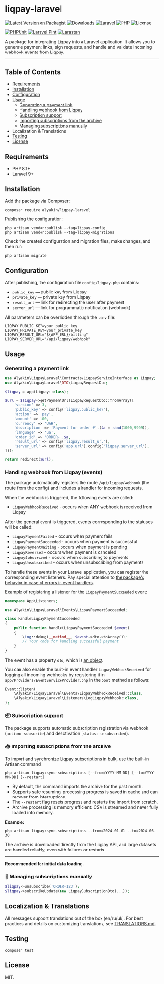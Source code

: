 # liqpay-laravel

[![Latest Version on Packagist](https://img.shields.io/packagist/v/alyakin/liqpay-laravel.svg)](https://packagist.org/packages/alyakin/liqpay-laravel)
[![Downloads](https://img.shields.io/packagist/dt/alyakin/liqpay-laravel.svg)](https://packagist.org/packages/alyakin/liqpay-laravel)
![Laravel](https://img.shields.io/badge/Laravel-10%2B-orange)
![PHP](https://img.shields.io/badge/PHP-8.1%2B-blue)
![License](https://img.shields.io/badge/license-MIT-brightgreen)

[![PHPUnit](https://github.com/2177866/liqpay-laravel/actions/workflows/phpunit.yml/badge.svg)](https://github.com/2177866/liqpay-laravel/actions/workflows/phpunit.yml)
[![Laravel Pint](https://github.com/2177866/liqpay-laravel/actions/workflows/pint.yml/badge.svg)](https://github.com/2177866/liqpay-laravel/actions/workflows/pint.yml)
[![Larastan](https://github.com/2177866/liqpay-laravel/actions/workflows/larastan.yml/badge.svg)](https://github.com/2177866/liqpay-laravel/actions/workflows/larastan.yml)

A package for integrating Liqpay into a Laravel application. It allows you to generate payment links, sign requests, and handle and validate incoming webhook events from Liqpay.

---

## Table of Contents

- [Requirements](#requirements)
- [Installation](#installation)
- [Configuration](#configuration)
- [Usage](#usage)
  - [Generating a payment link](#generating-a-payment-link)
  - [Handling webhook from Liqpay](#handling-webhook-from-liqpay-events)
  - [Subscription support](#-subscription-support)
  - [Importing subscriptions from the archive](#-importing-subscriptions-from-the-archive)
  - [Managing subscriptions manually](#-managing-subscriptions-manually)
- [Localization &amp; Translations](#localization--translations)
- [Testing](#testing)
- [License](#license)

## Requirements

- PHP 8.1+
- Laravel 9+

## Installation

Add the package via Composer:

```shell
composer require alyakin/liqpay-laravel
```

Publishing the configuration:

```shell
php artisan vendor:publish --tag=liqpay-config
php artisan vendor:publish --tag=liqpay-migrations
```

Check the created configuration and migration files, make changes, and then run

```shell
php artisan migrate
```

## Configuration

After publishing, the configuration file `config/liqpay.php` contains:

- `public_key` — public key from Liqpay
- `private_key` — private key from Liqpay
- `result_url` — link for redirecting the user after payment
- `server_url` — link for programmatic notification (webhook)

All parameters can be overridden through the `.env` file:

```shell
LIQPAY_PUBLIC_KEY=your_public_key
LIQPAY_PRIVATE_KEY=your_private_key
LIQPAY_RESULT_URL="${APP_URL}/billing"
LIQPAY_SERVER_URL="/api/liqpay/webhook"
```

## Usage

### Generating a payment link

```php
use Alyakin\LiqpayLaravel\Contracts\LiqpayServiceInterface as Liqpay;
use Alyakin\LiqpayLaravel\DTO\LiqpayRequestDto;

$liqpay = app(Liqpay::class);

$url = $liqpay->getPaymentUrl(LiqpayRequestDto::fromArray([
    'version' => 3,
    'public_key' => config('liqpay.public_key'),
    'action' => 'pay',
    'amount' => 100,
    'currency' => 'UAH',
    'description' => 'Payment for order #'.($a = rand(1000,9999)),
    'language' => 'ua',
    'order_id' => 'ORDER-'.$a,
    'result_url' => config('liqpay.result_url'),
    'server_url' => config('app.url').config('liqpay.server_url'),
]));

return redirect($url);
```

### Handling webhook from Liqpay (events)

The package automatically registers the route `/api/liqpay/webhook` (the route from the config) and includes a handler for incoming requests.

When the webhook is triggered, the following events are called:

- `LiqpayWebhookReceived` - occurs when ANY webhook is received from Liqpay

After the general event is triggered, events corresponding to the statuses will be called:

- `LiqpayPaymentFailed` - occurs when payment fails
- `LiqpayPaymentSucceeded` - occurs when payment is successful
- `LiqpayPaymentWaiting` - occurs when payment is pending
- `LiqpayReversed` - occurs when payment is canceled
- `LiqpaySubscribed` - occurs when subscribing to payments
- `LiqpayUnsubscribed` - occurs when unsubscribing from payments

To handle these events in your Laravel application, you can register the corresponding event listeners. Pay special attention to [the package&#39;s behavior in case of errors in event handlers](docs/EVENTS.md).

Example of registering a listener for the `LiqpayPaymentSucceeded` event:

```php
namespace App\Listeners;

use Alyakin\LiqpayLaravel\Events\LiqpayPaymentSucceeded;

class HandleLiqpayPaymentSucceeded
{
    public function handle(LiqpayPaymentSucceeded $event)
    {
        \Log::debug(__method__, $event->dto->toArray());
        // Your code for handling successful payment
    }
}
```

The event has a property `dto`, which is [an object](/src/DTO/LiqpayWebhookDto.php).

You can also enable the built-in event handler `LiqpayWebhookReceived` for logging all incoming webhooks by registering it in `app/Providers/EventServiceProvider.php` in the `boot` method as follows:

```php
Event::listen(
    \Alyakin\LiqpayLaravel\Events\LiqpayWebhookReceived::class,
    \Alyakin\LiqpayLaravel\Listeners\LogLiqpayWebhook::class,
);
```

### 📦 Subscription support

The package supports automatic subscription registration via webhook (`action: subscribe`) and deactivation (`status: unsubscribed`).

### 📥 Importing subscriptions from the archive

To import and synchronize Liqpay subscriptions in bulk, use the built-in Artisan command:

```shell
php artisan liqpay:sync-subscriptions [--from=YYYY-MM-DD] [--to=YYYY-MM-DD] [--restart]
```

- By default, the command imports the archive for the past month.
- Supports safe resuming: processing progress is saved in cache and can recover from interruptions.
- The `--restart` flag resets progress and restarts the import from scratch.
- Archive processing is memory efficient: CSV is streamed and never fully loaded into memory.

**Example:**
```shell
php artisan liqpay:sync-subscriptions --from=2024-01-01 --to=2024-06-30
```

The archive is downloaded directly from the Liqpay API, and large datasets are handled reliably, even with failures or restarts.

---

**Recommended for initial data loading.**


### 🔧 Managing subscriptions manually

```php
$liqpay->unsubscribe('ORDER-123');
$liqpay->subscribeUpdate(new LiqpaySubscriptionDto(...));
```

## Localization & Translations

All messages support translations out of the box (en/ru/uk).
For best practices and details on customizing translations, see [TRANSLATIONS.md](./docs/TRANSLATIONS.md).

## Testing

```shell
composer test
```

## License

MIT.
